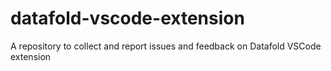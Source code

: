 # datafold-vscode-extension
A repository to collect and report issues and feedback on Datafold VSCode extension
